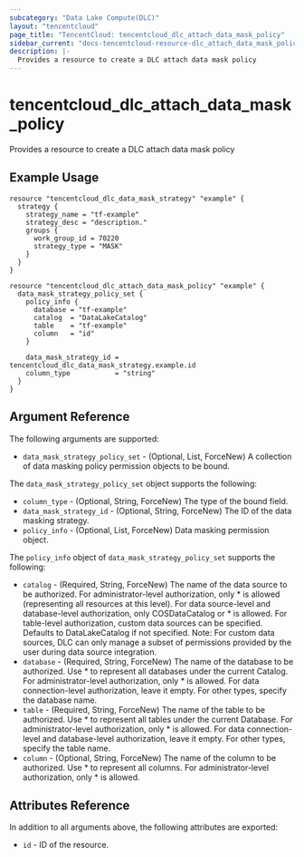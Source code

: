 ```yaml
---
subcategory: "Data Lake Compute(DLC)"
layout: "tencentcloud"
page_title: "TencentCloud: tencentcloud_dlc_attach_data_mask_policy"
sidebar_current: "docs-tencentcloud-resource-dlc_attach_data_mask_policy"
description: |-
  Provides a resource to create a DLC attach data mask policy
---
```


# tencentcloud_dlc_attach_data_mask_policy

Provides a resource to create a DLC attach data mask policy

## Example Usage

```hcl
resource "tencentcloud_dlc_data_mask_strategy" "example" {
  strategy {
    strategy_name = "tf-example"
    strategy_desc = "description."
    groups {
      work_group_id = 70220
      strategy_type = "MASK"
    }
  }
}

resource "tencentcloud_dlc_attach_data_mask_policy" "example" {
  data_mask_strategy_policy_set {
    policy_info {
      database = "tf-example"
      catalog  = "DataLakeCatalog"
      table    = "tf-example"
      column   = "id"
    }

    data_mask_strategy_id = tencentcloud_dlc_data_mask_strategy.example.id
    column_type           = "string"
  }
}
```

## Argument Reference

The following arguments are supported:

* `data_mask_strategy_policy_set` - (Optional, List, ForceNew) A collection of data masking policy permission objects to be bound.

The `data_mask_strategy_policy_set` object supports the following:

* `column_type` - (Optional, String, ForceNew) The type of the bound field.
* `data_mask_strategy_id` - (Optional, String, ForceNew) The ID of the data masking strategy.
* `policy_info` - (Optional, List, ForceNew) Data masking permission object.

The `policy_info` object of `data_mask_strategy_policy_set` supports the following:

* `catalog` - (Required, String, ForceNew) The name of the data source to be authorized. For administrator-level authorization, only * is allowed (representing all resources at this level). For data source-level and database-level authorization, only COSDataCatalog or * is allowed. For table-level authorization, custom data sources can be specified. Defaults to DataLakeCatalog if not specified. Note: For custom data sources, DLC can only manage a subset of permissions provided by the user during data source integration.
* `database` - (Required, String, ForceNew) The name of the database to be authorized. Use * to represent all databases under the current Catalog. For administrator-level authorization, only * is allowed. For data connection-level authorization, leave it empty. For other types, specify the database name.
* `table` - (Required, String, ForceNew) The name of the table to be authorized. Use * to represent all tables under the current Database. For administrator-level authorization, only * is allowed. For data connection-level and database-level authorization, leave it empty. For other types, specify the table name.
* `column` - (Optional, String, ForceNew) The name of the column to be authorized. Use * to represent all columns. For administrator-level authorization, only * is allowed.

## Attributes Reference

In addition to all arguments above, the following attributes are exported:

* `id` - ID of the resource.




